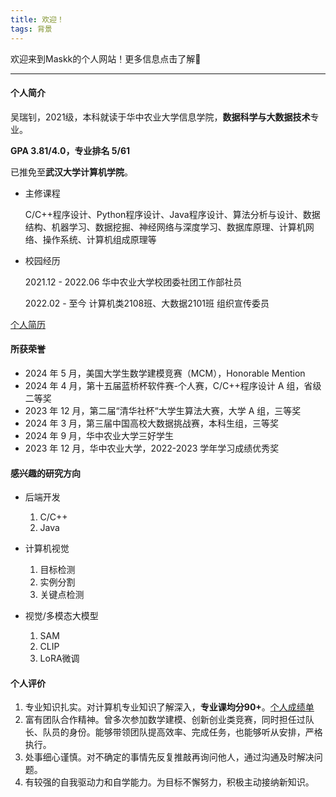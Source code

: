 ```yaml
---
title: 欢迎！
tags: 背景
---
```

欢迎来到Maskk的个人网站！更多信息点击了解🙂

<!--more-->

---

#### 个人简介
吴瑞钊，2021级，本科就读于华中农业大学信息学院，**数据科学与大数据技术**专业。

**GPA 3.81/4.0，专业排名 5/61**

已推免至**武汉大学计算机学院**。
- 主修课程

    C/C++程序设计、Python程序设计、Java程序设计、算法分析与设计、数据结构、机器学习、数据挖掘、神经网络与深度学习、数据库原理、计算机网络、操作系统、计算机组成原理等

- 校园经历

    2021.12 - 2022.06 华中农业大学校团委社团工作部社员
    
    2022.02 - 至今 计算机类2108班、大数据2101班 组织宣传委员


[个人简历](/pdf/ai.pdf)

#### 所获荣誉
- 2024 年 5 月，美国大学生数学建模竞赛（MCM），Honorable Mention
- 2024 年 4 月，第十五届蓝桥杯软件赛-个人赛，C/C++程序设计 A 组，省级二等奖
- 2023 年 12 月，第二届“清华社杯“大学生算法大赛，大学 A 组，三等奖
- 2024 年 3 月，第三届中国高校大数据挑战赛，本科生组，三等奖
- 2024 年 9 月，华中农业大学三好学生
- 2023 年 12 月，华中农业大学，2022-2023 学年学习成绩优秀奖

#### 感兴趣的研究方向
- 后端开发
    1. C/C++
    2. Java

- 计算机视觉
    1. 目标检测
    2. 实例分割
    3. 关键点检测
- 视觉/多模态大模型
    1. SAM
    2. CLIP
    3. LoRA微调

#### 个人评价
1. 专业知识扎实。对计算机专业知识了解深入，**专业课均分90+**。[个人成绩单](/pdf/cjd.pdf)
2. 富有团队合作精神。曾多次参加数学建模、创新创业类竞赛，同时担任过队长、队员的身份。能够带领团队提高效率、完成任务，也能够听从安排，严格执行。
3. 处事细心谨慎。对不确定的事情先反复推敲再询问他人，通过沟通及时解决问题。
4. 有较强的自我驱动力和自学能力。为目标不懈努力，积极主动接纳新知识。